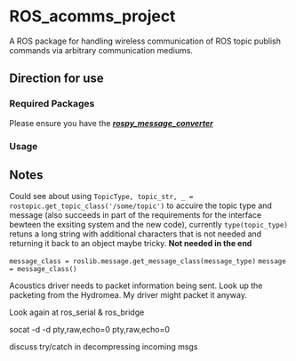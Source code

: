 # ROS_acomms_project
A ROS package for handling wireless communication of ROS topic publish commands via arbitrary communication mediums.


## Direction for use
### Required Packages
Please ensure you have the [***rospy_message_converter***](https://github.com/uos/rospy_message_converter)

### Usage



## Notes
Could see about using `TopicType, topic_str, _ = rostopic.get_topic_class('/some/topic')` to accuire the topic type and message (also succeeds in part of the requirements for the interface bewteen the exsiting system and the new code), currently `type(topic_type)` retuns a long string with additional characters that is not needed and returning it back to an object maybe tricky. __Not needed in the end__

`message_class = roslib.message.get_message_class(message_type)`
`message = message_class()`

Acoustics driver needs to packet information being sent. Look up the packeting from the Hydromea. My driver might packet it anyway.

Look again at ros_serial & ros_bridge

socat -d -d pty,raw,echo=0 pty,raw,echo=0

discuss try/catch in decompressing incoming msgs